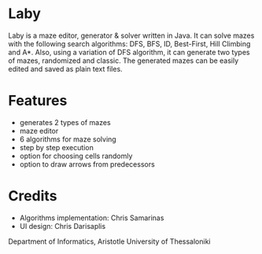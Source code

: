 # Laby
Laby is a maze editor, generator &amp; solver written in Java. It can solve mazes with the following search algorithms: DFS, BFS, ID, Best-First, Hill Climbing and A*. Also, using a variation of DFS algorithm, it can generate two types of mazes, randomized and classic. The generated mazes can be easily edited and saved as plain text files.

# Features
- generates 2 types of mazes
- maze editor
- 6 algorithms for maze solving
- step by step execution
- option for choosing cells randomly
- option to draw arrows from predecessors

# Credits
- Algorithms implementation: Chris Samarinas
- UI design: Chris Darisaplis

Department of Informatics, Aristotle University of Thessaloniki
